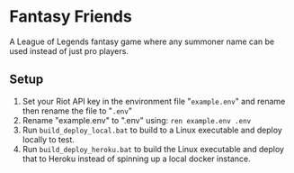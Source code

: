 # Fantasy Friends

A League of Legends fantasy game where any summoner name can be used instead of just pro players.

## Setup

1. Set your Riot API key in the environment file "```example.env```" and rename then rename the file to "```.env```"
2. Rename "example.env" to ".env" using: ```ren example.env .env```
3. Run ```build_deploy_local.bat``` to build to a Linux executable and deploy locally to test.
4. Run ```build_deploy_heroku.bat``` to build the Linux executable and deploy that to Heroku instead of spinning up a local docker instance.
